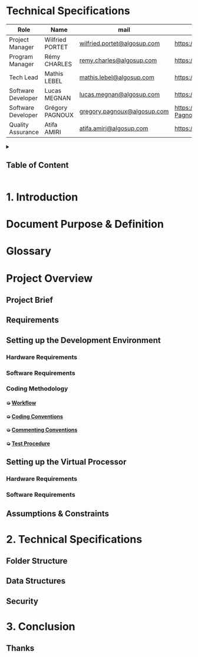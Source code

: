 # Technical Specifications


| Role | Name | mail | github |
|---|---|---|---|
| Project Manager | Wilfried PORTET | wilfried.portet@algosup.com | https://github.com/PortetWilfried|
| Program Manager | Rémy CHARLES |remy.charles@algosup.com  | https://github.com/RemyCHARLES |
| Tech Lead | Mathis LEBEL |mathis.lebel@algosup.com  | https://github.com/mathislebel |
| Software Developer | Lucas MEGNAN |lucas.megnan@algosup.com | https://github.com/LucasMegnan |
| Software Developer | Grégory PAGNOUX | gregory.pagnoux@algosup.com | https://github.com/Gregory-Pagnoux |
| Quality Assurance | Atifa AMIRI|atifa.amiri@algosup.com  | https://github.com/Atifabaran|


<details>

<summary>

## Table of Content

</summary>

- [1. Introduction](#1-introduction)
 	- [Document Purpose & Definition](#document-purpose--definition)
 	- [Glossary](#glossary)
 	- [Project Overview](#project-overview)
  		- [Project Brief](#project-brief)
  		- [Requirements](#requirements)
			- ➭ [Setting up the Development Environment](#setting-up-the-development-environment)
                    - [Hardware Requirements](#hardware-requirements)
                    - [Software Requirements](#software-requirements)
				- [Coding Methodology](#coding-methodology)
                    - [Workflow](#-workflow)
					- [Coding Conventions](#-coding-conventions)
                    - [Documenting Conventions](#-documenting-conventions)
                    - [Test Procedure](#-test-procedure)
            - ➭ [Setting up the Virtual Processor](#setting-up-the-virtual-processor)
                - [Hardware Requirements](#hardware-requirements-1)
                - [Software Requirements](#software-requirements-1)
        - [Assumptions & Constraints](#assumptions--constraints)
- [2. Technical Specification](#2-technical-specifications)
	- [Folder Structure](#folder-structure)
	- [Data Structures](#data-structures)
    - [security](#security)
- [3. Conclusion](#3-conclusion)
	- [Thanks](#thanks)

</details>

# 1. Introduction

# Document Purpose & Definition

# Glossary

# Project Overview

## Project Brief

## Requirements

## Setting up the Development Environment

### Hardware Requirements

### Software Requirements

### Coding Methodology

#### ➭ <ins>Workflow</ins>

#### ➭ <ins>Coding Conventions</ins>

#### ➭ <ins>Commenting Conventions</ins>

#### ➭ <ins>Test Procedure</ins>

## Setting up the Virtual Processor

### Hardware Requirements

### Software Requirements

## Assumptions & Constraints

# 2. Technical Specifications

## Folder Structure

## Data Structures

## Security

# 3. Conclusion

## Thanks
